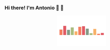 ### Hi there! I'm Antonio 👋 🤘 

<p align="center">
  <img width="160" height="100" src="https://raw.githubusercontent.com/antoniopaolacci/antoniopaolacci/master/music-spinner.gif" alt="banner antoniopaolacci">
</p>
